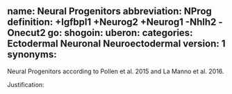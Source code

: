 name: Neural Progenitors
abbreviation: NProg
definition: +Igfbpl1 +Neurog2 +Neurog1 -Nhlh2 -Onecut2
go:
shogoin: 
uberon:
categories: Ectodermal Neuronal Neuroectodermal
version: 1
synonyms:
---

Neural Progenitors according to Pollen et al. 2015 and La Manno et al. 2016.

Justification:

